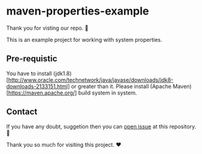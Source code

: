 # maven-properties-example

Thank you for visting our repo. :clap:

This is an example project for working with system properties.

## Pre-requistic 
 
   You have to install (jdk1.8)[http://www.oracle.com/technetwork/java/javase/downloads/jdk8-downloads-2133151.html] or greater than it. Please install (Apache Maven)[https://maven.apache.org/] build system in system.

## Contact

If you have any doubt, suggetion then you can [open issue](https://guides.github.com/features/issues/) at this repository. :wave:


Thank you so much for visiting this project. :hearts:

